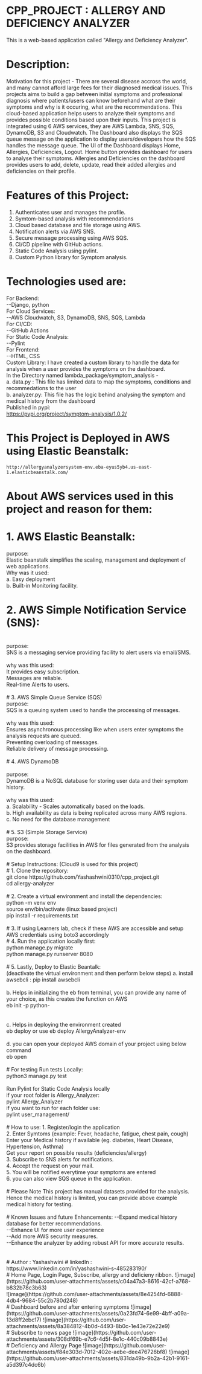# CPP_PROJECT : ALLERGY AND DEFICIENCY ANALYZER
This is a web-based application called "Allergy and Deficiency Analyzer".

# Description:
Motivation for this project - There are several disease accross the world, and many cannot afford large fees for their diagnosed medical issues.
This projects aims to build a gap between initial symptoms and professional diagnosis where patients/users can know beforehand what are their symptoms and why is it occuring, what are the recommendations.
This cloud-based application helps users to analyze their symptoms and provides possible conditions based upon their inputs.
This project is integrated using 6 AWS services, they are AWS Lambda, SNS, SQS, DynamoDB, S3 and Cloudwatch.
The Dashboard also displays the SQS queue message on the application to display users/developers how the SQS handles the message queue.
The UI of the Dashboard displays Home, Allergies, Deficiencies, Logout.
Home button provides dashboard for users to analyse their symptoms. 
Allergies and Deficiencies on the dashboard provides users to add, delete, update, read their added allergies and deficiencies on their profile.

# Features of this Project:
1. Authenticates user and manages the profile.<br />
2. Symtom-based analysis with recommendations<br />
3. Cloud based database and file storage using AWS.<br />
4. Notification alerts via AWS SNS.<br />
5. Secure message processing using AWS SQS.<br />
6. CI/CD pipeline with GitHub actions.<br />
7. Static Code Analysis using pylint.<br />
8. Custom Python library for Symptom analysis. <br />

# Technologies used are:
For Backend: <br />
    --Django, python <br />
For Cloud Services: <br />
    --AWS Cloudwatch, S3, DynamoDB, SNS, SQS, Lambda <br />
For CI/CD: <br />
    --GitHub Actions <br />
For Static Code Analysis: <br />
    --Pylint <br />
For Frontend: <br />
    --HTML, CSS <br />
Custom Library:
    I have created a custom library to handle the data for analysis when a user provides the symptoms on the dashboard. <br />
    In the Directory named lambda_package/symptom_analysis  - <br /> 
    a. data.py : This file has limited data to map the symptoms, conditions and recommedations to the user  <br />
    b. analyzer.py: This file has the logic behind analysing the symptom and medical history from the dashboard <br />
    Published in pypi: <br />
    https://pypi.org/project/symptom-analysis/1.0.2/  <br />

# This Project is Deployed in AWS using Elastic Beanstalk:
    http://allergyanalyzersystem-env.eba-eyus5yb4.us-east-1.elasticbeanstalk.com/

# About AWS services used in this project and reason for them:
# 1. AWS Elastic Beanstalk:
purpose:<br />
Elastic beanstalk simplifies the scaling, management and deployment of web applications.<br />
Why was it used: <br />
a. Easy deployment <br />
b. Built-in Monitoring facility.<br />

# 2. AWS Simple Notification Service (SNS):
<br />
purpose:<br />
SNS is a messaging service providing facility to alert users via email/SMS.<br />
<br />
why was this used:<br />
It provides easy subscription.<br />
Messages are reliable.<br />
Real-time Alerts to users.<br />
<br />
# 3. AWS Simple Queue Service (SQS)
<br />
purpose:<br />
SQS is a queuing system used to handle the processing of messages.<br />
<br />
why was this used:<br />
Ensures asynchronous processing like when users enter symptoms the analysis requests are queued.<br />
Preventing overloading of messages.<br />
Reliable delivery of message processing.<br />
<br />
# 4. AWS DynamoDB<br />
<br />
purpose:<br />
DynamoDB is a NoSQL database for storing user data and their symptom history.<br />
<br />
why was this used:<br />
a. Scalability - Scales automatically based on the loads.<br />
b. High availability as data is being replicated across many AWS regions.<br />
c. No need for the database management<br />
<br />
# 5. S3 (Simple Storage Service)
<br />
purpose:<br />
S3 provides storage facilities in AWS for files generated from the analysis on the dashboard.<br />
<br />
# Setup Instructions: (Cloud9 is used for this project)
<br />
# 1. Clone the repository:
<br />
git clone https://github.com/Yashashwini0310/cpp_project.git<br />
cd allergy-analyzer<br />
<br />
# 2. Create a virtual environment and install the dependencies:
<br />
python -m venv env<br />
source env/bin/activate (linux based project)<br />
pip install -r requirements.txt<br />
<br />
# 3. If using Learners lab, check if these AWS are accessible and setup AWS credentials using boto3 accordingly
<br />
# 4. Run the application locally first:
<br />
python manage.py migrate<br />
python manage.py runserver 8080<br />
<br />
# 5. Lastly, Deploy to Elastic Beantalk:
<br />
(deactivate the virtual environment and then perform below steps)
a. install awsebcli : pip install awsebcli<br />
<br />
b. Helps in initializing the eb from terminal, you can provide any name of your choice, as this creates the function on AWS<br />
eb init -p python-<version> <function_name> <br />
<for example: eb init -p python-3.9 AllergyAnalyzer><br />
<br />
c. Helps in deploying the environment created<br />
eb deploy or use eb deploy AllergyAnalyzer-env<br />
<br />
d. you can open your deployed AWS domain of your project using below command<br />
eb open<br />
<br />
# For testing
Run tests Locally:<br />
python3 manage.py test <br />
<br />
Run Pylint for Static Code Analysis locally<br />
if your root folder is Allergy_Analyzer:<br />
pylint Allergy_Analyzer<br />
if you want to run for each folder use: <br />
pylint user_management/ <br />
<br />
# How to use: 
1. Register/login the application<br />
2. Enter Symtoms (example: Fever, headache, fatigue, chest pain, cough) <br />
   Enter your Medical history if available (eg. diabetes, Heart Disease, Hypertension, Asthma) <br />
   Get your report on possible results (deficiencies/allergy)<br />
3. Subscribe to SNS alerts for notifications.<br />
4. Accept the request on your mail. <br />
5. You will be notified everytime your symptoms are entered<br />
6. you can also view SQS queue in the application.<br />
<br />
# Please Note 
This project has manual datasets provided for the analysis. Hence the medical history is limited, you can provide above example medical history for testing.<br />
<br />
# Known Issues and future Enhancements:
--Expand medical history database for better recommendations.<br />
--Enhance UI for more user experience<br />
--Add more AWS security measures.<br />
--Enhance the analyzer by adding robust API for more accurate results.<br />
<br />
<br />
# Author : Yashashwini
# linkedIn : https://www.linkedin.com/in/yashashwini-s-485283190/
<br />
# Home Page, Login Page, Subscribe, allergy and deficieny ribbon.
![image](https://github.com/user-attachments/assets/c04a47a3-8616-42cf-a768-b832b78c3b63)
<br />
![image](https://github.com/user-attachments/assets/8e4254fd-6888-4db4-9684-55c2b780d248)
<br />
# Dashboard before and after entering symptoms
![image](https://github.com/user-attachments/assets/0a23fd74-6e99-4bff-a09a-13d8ff2ebc17)
![image](https://github.com/user-attachments/assets/8a384812-4b0d-4493-8b0c-1e43e72e22e9)
<br />
# Subscribe to news page
![image](https://github.com/user-attachments/assets/308df69b-e7c6-4d5f-8e1c-440c09b8843e)
<br />
# Deficiency and Allergy Page
![image](https://github.com/user-attachments/assets/f84e303d-7012-402e-aebe-dee476726bf8)
![image](https://github.com/user-attachments/assets/831da49b-9b2a-42b1-9161-a5d397c4dc6b)





